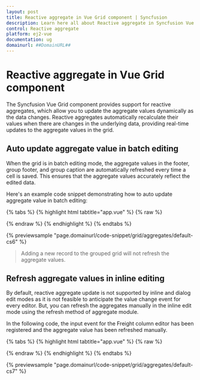 ```yaml
---
layout: post
title: Reactive aggregate in Vue Grid component | Syncfusion
description: Learn here all about Reactive aggregate in Syncfusion Vue Grid component of Syncfusion Essential JS 2 and more.
control: Reactive aggregate 
platform: ej2-vue
documentation: ug
domainurl: ##DomainURL##
---
```


# Reactive aggregate in Vue Grid component

The Syncfusion Vue Grid component provides support for reactive aggregates, which allow you to update the aggregate values dynamically as the data changes. Reactive aggregates automatically recalculate their values when there are changes in the underlying data, providing real-time updates to the aggregate values in the grid.

## Auto update aggregate value in batch editing

When the grid is in batch editing mode, the aggregate values in the footer, group footer, and group caption are automatically refreshed every time a cell is saved. This ensures that the aggregate values accurately reflect the edited data.

Here's an example code snippet demonstrating how to auto update aggregate value in batch editing:

{% tabs %}
{% highlight html tabtitle="app.vue" %}
{% raw %}
<template>
    <div id="app">
        <ejs-grid :dataSource='data' height='290px' allowPaging='true' allowGrouping='true' :groupSettings='groupOptions' :toolbar='toolbarOptions' :editSettings='editSettings'>
            <e-columns>
                <e-column field='OrderID' headerText='Order ID' isPrimaryKey='true' textAlign='right' width=120></e-column>
                <e-column field='CustomerID' headerText='Customer ID' width=150></e-column>
                <e-column field='OrderDate' headerText='Order Date' format='yMd' width=120 type='date'></e-column>
                <e-column field='Freight' format='C2' editType= 'numericedit' width=150 ></e-column>
                <e-column field='ShipCountry' headerText='Ship Country' width=150></e-column>
            </e-columns>
            <e-aggregates>
             <e-aggregate>
                    <e-columns>
                        <e-column type="Sum" field="Freight" format="C2" :footerTemplate ='footerSum'></e-column>
                    </e-columns>
                </e-aggregate>
                <e-aggregate>
                    <e-columns>
                        <e-column type="Sum" field="Freight" format="C2" :groupFooterTemplate ='groupFooterSum'></e-column>
                    </e-columns>
                </e-aggregate>
                <e-aggregate>
                    <e-columns>
                        <e-column type="Average" field="Freight" format="C2" :groupCaptionTemplate ='footerAvg'></e-column>
                    </e-columns>
                </e-aggregate>
          </e-aggregates>
        </ejs-grid>
    </div>
</template>
<script>
import Vue from "vue";
import { GridPlugin, Page, Group, Aggregate, Toolbar, Edit } from "@syncfusion/ej2-vue-grids";
import { data } from './datasource.js';

Vue.use(GridPlugin);

export default {
  data() {
    return {
      data: data,
      groupOptions: {showDropArea: false, columns: ['ShipCountry'] },
      toolbarOptions : ['Delete', 'Update', 'Cancel'],
      editSettings : { allowEditing: true, allowDeleting: true, mode: 'Batch' },
      footerSum: function () {
        return  { template : Vue.component('sumTemplate', {
            template: `<span>Sum: {{data.Sum}}</span>`,
            data () {return { data: {}};}
            })
          }
      },
      groupFooterSum: function () {
        return  { template : Vue.component('sumTemplate', {
            template: `<span>Sum: {{data.Sum}}</span>`,
            data () {return { data: {}};}
            })
          }
      },
      footerAvg: function () {
        return  { template : Vue.component('maxTemplate', {
            template: `<span>Average: {{data.Average}}</span>`,
            data () {return { data: {}};}
            })
          }
      }
    };
  },
  provide : {
      grid: [Page, Group, Aggregate, Edit, Toolbar]
  }
}
</script>
<style>
  @import "../node_modules/@syncfusion/ej2-base/styles/tailwind.css";
  @import "../node_modules/@syncfusion/ej2-buttons/styles/tailwind.css";
  @import "../node_modules/@syncfusion/ej2-calendars/styles/tailwind.css";
  @import "../node_modules/@syncfusion/ej2-dropdowns/styles/tailwind.css";
  @import "../node_modules/@syncfusion/ej2-inputs/styles/tailwind.css";
  @import "../node_modules/@syncfusion/ej2-navigations/styles/tailwind.css";
  @import "../node_modules/@syncfusion/ej2-popups/styles/tailwind.css";
  @import "../node_modules/@syncfusion/ej2-splitbuttons/styles/tailwind.css";
  @import "../node_modules/@syncfusion/ej2-vue-grids/styles/tailwind.css";
  @import "../node_modules/@syncfusion/ej2-vue-buttons/styles/tailwind.css";
</style>
{% endraw %}
{% endhighlight %}
{% endtabs %}
        
{% previewsample "page.domainurl/code-snippet/grid/aggregates/default-cs6" %}

> Adding a new record to the grouped grid will not refresh the aggregate values.

## Refresh aggregate values in inline editing

By default, reactive aggregate update is not supported by inline and dialog edit modes as it is not feasible to anticipate the value change event for every editor. But, you can refresh the aggregates manually in the inline edit mode using the refresh method of aggregate module.

In the following code, the input event for the Freight column editor has been registered and the aggregate value has been refreshed manually.

{% tabs %}
{% highlight html tabtitle="app.vue" %}
{% raw %}
<template>
    <div id="app">
        <ejs-grid ref='grid' :dataSource='data' height='290px' allowPaging='true' :toolbar='toolbarOptions' :editSettings='editSettings' :actionBegin='actionBegin'>
            <e-columns>
                <e-column field='OrderID' headerText='Order ID' isPrimaryKey='true' textAlign='right' width=120></e-column>
                <e-column field='CustomerID' headerText='Customer ID' width=150></e-column>
                <e-column field='Freight' format='C2' editType= 'numericedit' :edit='numericParams' width=150 ></e-column>
                <e-column field='ShipCountry' headerText='Ship Country' width=150></e-column>
            </e-columns>
            <e-aggregates>
             <e-aggregate>
                    <e-columns>
                        <e-column type="Sum" field="Freight" format="C2" :footerTemplate ='footerSum'></e-column>
                    </e-columns>
                </e-aggregate>
          </e-aggregates>
        </ejs-grid>
    </div>
</template>
<script>
import Vue from "vue";
import { GridPlugin, Page, Aggregate, Toolbar, Edit } from "@syncfusion/ej2-vue-grids";
import { data } from './datasource.js';

Vue.use(GridPlugin);
let selectedRecord = {};
export default {
  data() {
    return {
      data: data,
      numericParams: { params: { change: this.changeFn } },
      toolbarOptions : ['Delete', 'Update', 'Cancel'],
      editSettings : { allowEditing: true, allowDeleting: true, mode: 'Inline' },
      footerSum: function () {
        return  { template : Vue.component('sumTemplate', {
            template: `<span>Sum: {{data.Sum}}</span>`,
            data () {return { data: {}};}
            })
          }
      },
    };
  },
   methods: {
      actionBegin: function(args){
          if(args.requestType === 'beginEdit'){
           selectedRecord = {};
           selectedRecord = args.rowData;
        };
      },
    changeFn: function(args){
        selectedRecord['Freight'] = args.value;
        let gridObj = this.$refs.grid.ej2Instances;
        gridObj.aggregateModule.refresh(selectedRecord);
    }
  },
  provide : {
      grid: [Page, Aggregate, Edit, Toolbar]
  }
}
</script>
<style>
  @import "../node_modules/@syncfusion/ej2-base/styles/tailwind.css";
  @import "../node_modules/@syncfusion/ej2-buttons/styles/tailwind.css";
  @import "../node_modules/@syncfusion/ej2-calendars/styles/tailwind.css";
  @import "../node_modules/@syncfusion/ej2-dropdowns/styles/tailwind.css";
  @import "../node_modules/@syncfusion/ej2-inputs/styles/tailwind.css";
  @import "../node_modules/@syncfusion/ej2-navigations/styles/tailwind.css";
  @import "../node_modules/@syncfusion/ej2-popups/styles/tailwind.css";
  @import "../node_modules/@syncfusion/ej2-splitbuttons/styles/tailwind.css";
  @import "../node_modules/@syncfusion/ej2-vue-grids/styles/tailwind.css";
  @import "../node_modules/@syncfusion/ej2-vue-buttons/styles/tailwind.css";
</style>
{% endraw %}
{% endhighlight %}
{% endtabs %}
        
{% previewsample "page.domainurl/code-snippet/grid/aggregates/default-cs7" %}